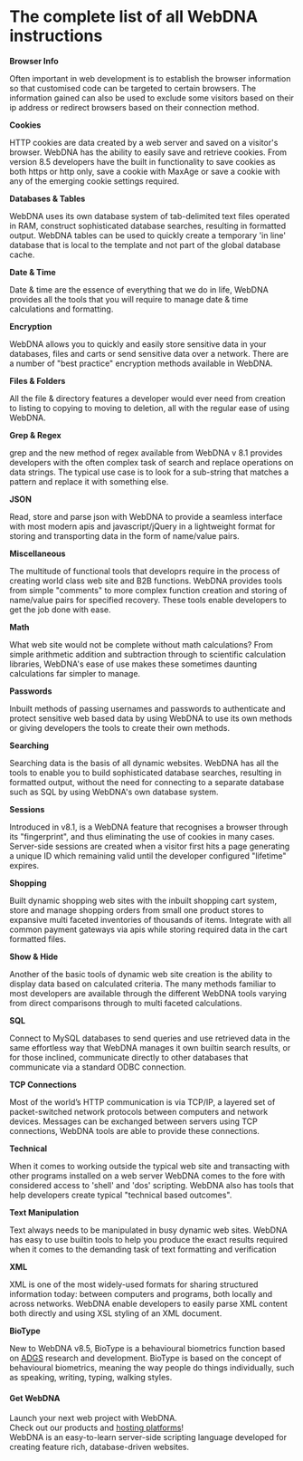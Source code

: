 # The complete list of all WebDNA instructions

**Browser Info**

Often important in web development is to establish the browser information so that customised code can be targeted to certain browsers. The information gained can also be used to exclude some visitors based on their ip address or redirect browsers based on their connection method.

**Cookies**

HTTP cookies are data created by a web server and saved on a visitor's browser. WebDNA has the ability to easily save and retrieve cookies. From version 8.5 developers have the built in functionality to save cookies as both https or http only, save a cookie with MaxAge or save a cookie with any of the emerging cookie settings required.

**Databases & Tables**

WebDNA uses its own database system of tab-delimited text files operated in RAM, construct sophisticated database searches, resulting in formatted output. WebDNA tables can be used to quickly create a temporary 'in line' database that is local to the template and not part of the global database cache.

**Date & Time**

Date & time are the essence of everything that we do in life, WebDNA provides all the tools that you will require to manage date & time calculations and formatting.

**Encryption**

WebDNA allows you to quickly and easily store sensitive data in your databases, files and carts or send sensitive data over a network. There are a number of "best practice" encryption methods available in WebDNA.

**Files & Folders**

All the file & directory features a developer would ever need from creation to listing to copying to moving to deletion, all with the regular ease of using WebDNA.

**Grep & Regex**

grep and the new method of regex available from WebDNA v 8.1 provides developers with the often complex task of search and replace operations on data strings. The typical use case is to look for a sub-string that matches a pattern and replace it with something else.

**JSON**

Read, store and parse json with WebDNA to provide a seamless interface with most modern apis and javascript/jQuery in a lightweight format for storing and transporting data in the form of name/value pairs.

**Miscellaneous**

The multitude of functional tools that developrs require in the process of creating world class web site and B2B functions. WebDNA provides tools from simple "comments" to more complex function creation and storing of name/value pairs for specified recovery. These tools enable developers to get the job done with ease.

**Math**

What web site would not be complete without math calculations? From simple arithmetic addition and subtraction through to scientific calculation libraries, WebDNA's ease of use makes these sometimes daunting calculations far simpler to manage.

**Passwords**

Inbuilt methods of passing usernames and passwords to authenticate and protect sensitive web based data by using WebDNA to use its own methods or giving developers the tools to create their own methods.

**Searching**

Searching data is the basis of all dynamic websites. WebDNA has all the tools to enable you to build sophisticated database searches, resulting in formatted output, without the need for connecting to a separate database such as SQL by using WebDNA's own database system.

**Sessions**

Introduced in v8.1, is a WebDNA feature that recognises a browser through its "fingerprint", and thus eliminating the use of cookies in many cases. Server-side sessions are created when a visitor first hits a page generating a unique ID which remaining valid until the developer configured "lifetime" expires.

**Shopping**

Built dynamic shopping web sites with the inbuilt shopping cart system, store and manage shopping orders from small one product stores to expansive multi faceted inventories of thousands of items. Integrate with all common payment gateways via apis while storing required data in the cart formatted files.

**Show & Hide**

Another of the basic tools of dynamic web site creation is the ability to display data based on calculated criteria. The many methods familiar to most developers are available through the different WebDNA tools varying from direct comparisons through to multi faceted calculations.

**SQL**

Connect to MySQL databases to send queries and use retrieved data in the same effortless way that WebDNA manages it own builtin search results, or for those inclined, communicate directly to other databases that communicate via a standard ODBC connection.

**TCP Connections**

Most of the world’s HTTP communication is via TCP/IP, a layered set of packet-switched network protocols between computers and network devices. Messages can be exchanged between servers using TCP connections, WebDNA tools are able to provide these connections.

**Technical**

When it comes to working outside the typical web site and transacting with other programs installed on a web server WebDNA comes to the fore with considered access to 'shell' and 'dos' scripting. WebDNA also has tools that help developers create typical "technical based outcomes".

**Text Manipulation**

Text always needs to be manipulated in busy dynamic web sites. WebDNA has easy to use builtin tools to help you produce the exact results required when it comes to the demanding task of text formatting and verification

**XML**

XML is one of the most widely-used formats for sharing structured information today: between computers and programs, both locally and across networks. WebDNA enable developers to easily parse XML content both directly and using XSL styling of an XML document.

**BioType**

New to WebDNA v8.5, BioType is a behavioural biometrics function based on [ADGS](https://www.adgs.com/) research and development. BioType is based on the concept of behavioural biometrics, meaning the way people do things individually, such as speaking, writing, typing, walking styles.

#### Get WebDNA

Launch your next web project with WebDNA.\
Check out our products and [hosting platforms](http://webdna.us/)!\
WebDNA is an easy-to-learn server-side scripting language developed for creating feature rich, database-driven websites.

